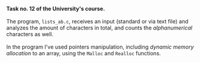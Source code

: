 <b>Task no. 12 of the University's course. </b>
<br><br>
The program, `lists_ab.c`, receives an input (standard or via text file) and analyzes the amount of characters in total, and counts the <i>alphanumerical</i> characters as well.
<br><br>
In the program I've used pointers manipulation, including <i>dynamic memory allocation</i> to an array, using the `Malloc` and `Realloc` functions.
